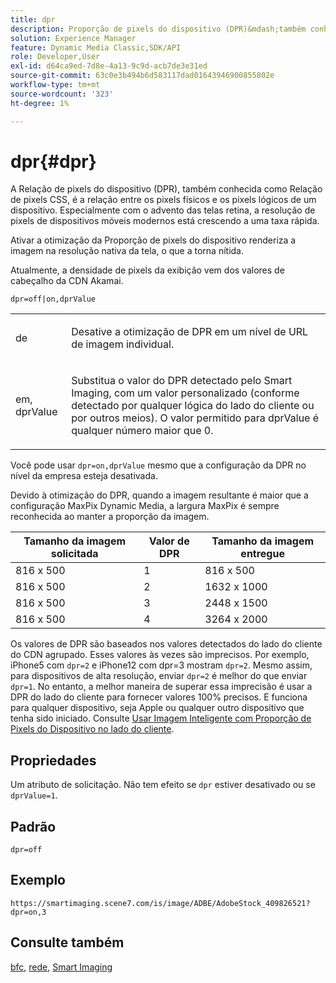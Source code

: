 ```yaml
---
title: dpr
description: Proporção de pixels do dispositivo (DPR)&mdash;também conhecida como Proporção de pixels CSS&mdash;é a relação entre os pixels físicos e os pixels lógicos de um dispositivo.
solution: Experience Manager
feature: Dynamic Media Classic,SDK/API
role: Developer,User
exl-id: d64ca9ed-7d8e-4a13-9c9d-acb7de3e31ed
source-git-commit: 63c0e3b494b6d583117dad01643946900855802e
workflow-type: tm+mt
source-wordcount: '323'
ht-degree: 1%

---
```


# dpr{#dpr}

A Relação de pixels do dispositivo (DPR), também conhecida como Relação de pixels CSS, é a relação entre os pixels físicos e os pixels lógicos de um dispositivo. Especialmente com o advento das telas retina, a resolução de pixels de dispositivos móveis modernos está crescendo a uma taxa rápida.

Ativar a otimização da Proporção de pixels do dispositivo renderiza a imagem na resolução nativa da tela, o que a torna nítida.

Atualmente, a densidade de pixels da exibição vem dos valores de cabeçalho da CDN Akamai.

`dpr=off|on,dprValue`

<table id="simpletable_4CB26F72A56D4515B767C303F8E8A1CF"> 
 <tr class="strow"> 
  <td class="stentry"> <p> <span class="codeph"> <span class="varname"> de </span> </span> </p> </td> 
  <td class="stentry"> <p>Desative a otimização de DPR em um nível de URL de imagem individual. </p> </td> 
 </tr> 
 <tr class="strow"> 
  <td class="stentry"> <p> <span class="codeph"> <span class="varname"> em, dprValue </span> </span> </p> </td> 
  <td class="stentry"> <p>Substitua o valor do DPR detectado pelo Smart Imaging, com um valor personalizado (conforme detectado por qualquer lógica do lado do cliente ou por outros meios). O valor permitido para dprValue é qualquer número maior que 0. </p> </td> 
 </tr> 
</table>


Você pode usar `dpr=on,dprValue` mesmo que a configuração da DPR no nível da empresa esteja desativada.

Devido à otimização do DPR, quando a imagem resultante é maior que a configuração MaxPix Dynamic Media, a largura MaxPix é sempre reconhecida ao manter a proporção da imagem.

| Tamanho da imagem solicitada | Valor de DPR | Tamanho da imagem entregue |
|-|-|-|
| 816 x 500 | 1 | 816 x 500 |
| 816 x 500 | 2 | 1632 x 1000 |
| 816 x 500 | 3 | 2448 x 1500 |
| 816 x 500 | 4 | 3264 x 2000 |

Os valores de DPR são baseados nos valores detectados do lado do cliente do CDN agrupado. Esses valores às vezes são imprecisos. Por exemplo, iPhone5 com `dpr=2` e iPhone12 com dpr=3 mostram `dpr=2`. Mesmo assim, para dispositivos de alta resolução, enviar `dpr=2` é melhor do que enviar `dpr=1`. No entanto, a melhor maneira de superar essa imprecisão é usar a DPR do lado do cliente para fornecer valores 100% precisos. E funciona para qualquer dispositivo, seja Apple ou qualquer outro dispositivo que tenha sido iniciado. Consulte [Usar Imagem Inteligente com Proporção de Pixels do Dispositivo no lado do cliente](https://experienceleague.adobe.com/docs/experience-manager-cloud-service/content/assets/dynamicmedia/client-side-dpr.html?lang=pt-BR).

## Propriedades

Um atributo de solicitação. Não tem efeito se `dpr` estiver desativado ou se `dprValue=1`.

## Padrão

`dpr=off`


## Exemplo

`https://smartimaging.scene7.com/is/image/ADBE/AdobeStock_409826521?dpr=on,3`


## Consulte também

[bfc](/help/aem-is-ir-api/is-api/http-ref/image-serving-api-ref/c-http-protocol-reference/c-command-reference/r-bfc.md), [rede](/help/aem-is-ir-api/is-api/http-ref/image-serving-api-ref/c-http-protocol-reference/c-command-reference/r-network.md), [Smart Imaging](https://experienceleague.adobe.com/docs/experience-manager-cloud-service/content/assets/dynamicmedia/imaging-faq.html?lang=pt-BR)

